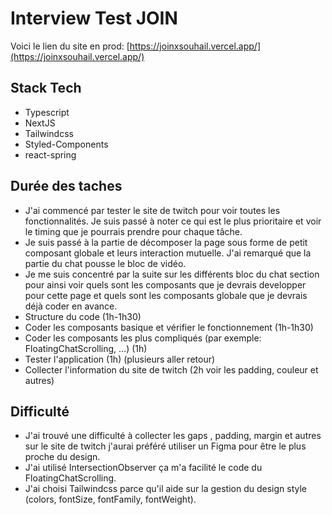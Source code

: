# Interview Test JOIN

Voici le lien du site en prod: [https://joinxsouhail.vercel.app/](https://joinxsouhail.vercel.app/)

## Stack Tech

- Typescript
- NextJS
- Tailwindcss
- Styled-Components
- react-spring

## Durée des taches

- J'ai commencé par tester le site de twitch pour voir toutes les fonctionnalités. Je suis passé à noter ce qui est le plus prioritaire et voir le timing que je pourrais prendre pour chaque tâche.
- Je suis passé à la partie de décomposer la page sous forme de petit composant globale et leurs interaction mutuelle. J'ai remarqué que la partie du chat pousse le bloc de vidéo.
- Je me suis concentré par la suite sur les différents bloc du chat section pour ainsi voir quels sont les composants que je devrais developper pour cette page et quels sont les composants globale que je devrais déjà coder en avance.
- Structure du code (1h-1h30)
- Coder les composants basique et vérifier le fonctionnement (1h-1h30)
- Coder les composants les plus compliqués (par exemple: FloatingChatScrolling, ...) (1h)
- Tester l'application (1h) (plusieurs aller retour)
- Collecter l'information du site de twitch (2h voir les padding, couleur et autres)

## Difficulté

- J'ai trouvé une difficulté à collecter les gaps , padding, margin et autres sur le site de twitch j'aurai préféré utiliser un Figma pour être le plus proche du design.
- J'ai utilisé IntersectionObserver ça m'a facilité le code du FloatingChatScrolling.
- J'ai choisi Tailwindcss parce qu'il aide sur la gestion du design style (colors, fontSize, fontFamily, fontWeight).
